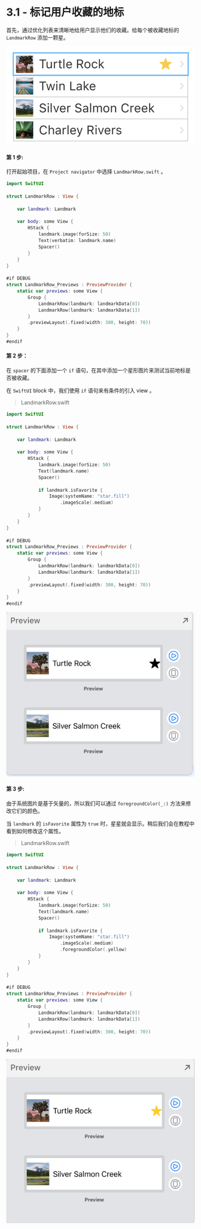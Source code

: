 # 3.1 - 标记用户收藏的地标

首先，通过优化列表来清晰地给用户显示他们的收藏。给每个被收藏地标的 `LandmarkRow` 添加一颗星。

![&#x6548;&#x679C;&#x9884;&#x89C8;](../../../.gitbook/assets/image%20%2854%29.png)

#### 第 1 步:

打开起始项目，在 `Project navigator` 中选择 `LandmarkRow.swift` 。

```swift
import SwiftUI

struct LandmarkRow : View {
    
    var landmark: Landmark
    
    var body: some View {
        HStack {
            landmark.image(forSize: 50)
            Text(verbatim: landmark.name)
            Spacer()
        }
    }
}

#if DEBUG
struct LandmarkRow_Previews : PreviewProvider {
    static var previews: some View {
        Group {
            LandmarkRow(landmark: landmarkData[0])
            LandmarkRow(landmark: landmarkData[1])
        }
        .previewLayout(.fixed(width: 300, height: 70))
    }
}
#endif
```

#### 第 2 步：

在 `spacer` 的下面添加一个 `if` 语句，在其中添加一个星形图片来测试当前地标是否被收藏。

在 `SwiftUI` block 中，我们使用 `if` 语句来有条件的引入 view 。

> LandmarkRow.swift

```swift
import SwiftUI

struct LandmarkRow : View {
    
    var landmark: Landmark
    
    var body: some View {
        HStack {
            landmark.image(forSize: 50)
            Text(landmark.name)
            Spacer()
            
            if landmark.isFavorite {
                Image(systemName: "star.fill")
                    .imageScale(.medium)
            }
        }
    }
}

#if DEBUG
struct LandmarkRow_Previews : PreviewProvider {
    static var previews: some View {
        Group {
            LandmarkRow(landmark: landmarkData[0])
            LandmarkRow(landmark: landmarkData[1])
        }
        .previewLayout(.fixed(width: 300, height: 70))
    }
}
#endif
```

![&#x7B2C; 2 &#x6B65; - &#x9884;&#x89C8;](../../../.gitbook/assets/image%20%2862%29.png)

#### 第 3 步:

由于系统图片是基于矢量的，所以我们可以通过 `foregroundColor(_:)` 方法来修改它们的颜色。

当 `landmark` 的 `isFavorite` 属性为 `true` 时，星星就会显示。稍后我们会在教程中看到如何修改这个属性。

> LandmarkRow.swift

```swift
import SwiftUI

struct LandmarkRow : View {
    
    var landmark: Landmark
    
    var body: some View {
        HStack {
            landmark.image(forSize: 50)
            Text(landmark.name)
            Spacer()
            
            if landmark.isFavorite {
                Image(systemName: "star.fill")
                    .imageScale(.medium)
                    .foregroundColor(.yellow)
            }
        }
    }
}

#if DEBUG
struct LandmarkRow_Previews : PreviewProvider {
    static var previews: some View {
        Group {
            LandmarkRow(landmark: landmarkData[0])
            LandmarkRow(landmark: landmarkData[1])
        }
        .previewLayout(.fixed(width: 300, height: 70))
    }
}
#endif
```

![&#x7B2C; 3 &#x6B65; - &#x9884;&#x89C8;](../../../.gitbook/assets/image%20%2857%29.png)

